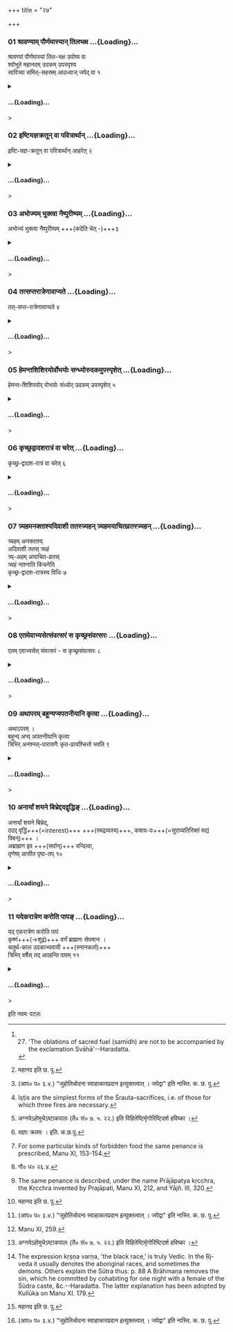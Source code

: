 +++
title = "२७"

+++

<div class="js_include" includetitle="false" newlevelforh1="3" unfilled url="/vedAH_yajuH/taittirIyam/sUtram/ApastambaH/dharma-sUtram/vishvAsa-prastutiH/1/09/27/01_shrAvaNyAm_paurNamAsyAn_tilabhaxa.md">

### 01 श्रावण्याम् पौर्णमास्यान् तिलभक्ष …{Loading}…

श्रावण्यां पौर्णमास्यां तिल-भक्ष उपोष्य वा  
श्वोभूते महानदम् उदकम् उपस्पृश्य  
सावित्र्या समित्-सहस्रम् आदध्याज् जपेद् वा १

</div>

<div class="js_include collapsed" newlevelforh1="4" title="सर्वाष् टीकाः" unfilled url="/vedAH_yajuH/taittirIyam/sUtram/ApastambaH/dharma-sUtram/sarvASh_TIkAH/1/09/27/01_shrAvaNyAm_paurNamAsyAn_tilabhaxa.md">

<details><summary><h4> …{Loading}…</h4>></summary>
<details><summary>Bühler</summary>

1. After having eaten sesamum or having fasted on the full moon day of the month Srāvaṇa July-August), he may on the following day bathe in the water of a great river and offer (a burnt-oblation of) one thousand pieces of sacred fuel, whilst. reciting the Gāyatrī, or he may mutter (the Gāyatrī) as many times. [^1] 

[^1]:  27. 'The oblations of sacred fuel (samidh) are not to be accompanied by the exclamation Svāhā'--Haradatta.
</details>

<details><summary>हरदत्त-टीका</summary>

##### सूत्रम्
श्रावण्यां वा पौर्णमास्यां तिलभक्ष उपोष्य वा श्वो भूते [^१]माहानदमुदकमुपस्पृश्य सावित्र्या समित्सहस्रमादध्याज्जपेद्वा ॥१॥  
##### टिप्पनी
गिरिप्रभवा समुद्रगामिनी नदी महानदी तत्र भवं माहानदम् । समित्सहस्रं याज्ञिकस्य वृक्षस्य । 'आदध्यादि'ति वचनान्न होमधर्मः स्वाहाकारः[^२] 'जुहोतिचोदना स्वाहाकारप्रदान,' इत्युक्तत्वात् । जपेद् वा ॥१॥  

[^१]: महानद इति छ. पु.  

[^२]:

    (आप० प० ३.४.) "जुहोतिचोदना स्वाहाकारप्रदान इत्युक्तत्वात् । जपेद्वा" इति नास्ति. क. छ. पु.
</details>
</details>

</div>

<div class="js_include" includetitle="false" newlevelforh1="3" unfilled url="/vedAH_yajuH/taittirIyam/sUtram/ApastambaH/dharma-sUtram/vishvAsa-prastutiH/1/09/27/02_iShTiyajnakratUn_vA_pavitrArthAn.md">

### 02 इष्टियज्ञक्रतून् वा पवित्रार्थान् …{Loading}…

इष्टि-यज्ञ-क्रतून् वा पवित्रार्थान् आहरेत् २

</div>

<div class="js_include collapsed" newlevelforh1="4" title="सर्वाष् टीकाः" unfilled url="/vedAH_yajuH/taittirIyam/sUtram/ApastambaH/dharma-sUtram/sarvASh_TIkAH/1/09/27/02_iShTiyajnakratUn_vA_pavitrArthAn.md">

<details><summary><h4> …{Loading}…</h4>></summary>
<details><summary>Bühler</summary>

2. Or he may perform Iṣṭis and Soma-sacrifices for the sake of purifying himself (from his sins), [^2] 

[^2]:  Iṣṭis are the simplest forms of the Śrauta-sacrifices, i.e. of those for which three fires are necessary.
</details>

<details><summary>हरदत्त-टीका</summary>

##### सूत्रम्
इष्टियज्ञक्रतून्वा पवित्रार्थानाहरेत् ॥ २ ॥  
##### टिप्पनी
पवित्रार्थाः शुद्ध्यर्थाः [^३]मृगाराद्या इष्टयः । [^४]यज्ञक्रतवः सोमयागा अग्निष्टोमादयः । तान्येतानि षट् प्रायश्चित्तानि एनस्सु गुरुषु गुरूणि, लघुषु लघूनि ॥ २॥  

[^३]:

    अग्नयेऽहोमुचेऽष्टाकपालः (तै० सं० ७. ५. २२.) इति विहितेष्टिर्मृगोरिष्टिदर्श हविष्का ।  

[^४]:

    यज्ञाः क्रतवः । इति. क.छ.पु.
</details>
</details>

</div>

<div class="js_include" includetitle="false" newlevelforh1="3" unfilled url="/vedAH_yajuH/taittirIyam/sUtram/ApastambaH/dharma-sUtram/vishvAsa-prastutiH/1/09/27/03_abhojyam_bhuktvA_naiShpurIShyam.md">

### 03 अभोज्यम् भुक्त्वा नैष्पुरीष्यम् …{Loading}…

अभोज्यं भुक्त्वा नैष्पुरीष्यम् +++(कदेति चेत् -)+++३

</div>

<div class="js_include collapsed" newlevelforh1="4" title="सर्वाष् टीकाः" unfilled url="/vedAH_yajuH/taittirIyam/sUtram/ApastambaH/dharma-sUtram/sarvASh_TIkAH/1/09/27/03_abhojyam_bhuktvA_naiShpurIShyam.md">

<details><summary><h4> …{Loading}…</h4>></summary>
<details><summary>Bühler</summary>

3. After having eaten forbidden food, he must fast, until his entrails are empty. [^3] 

[^3]:  For some particular kinds of forbidden food the same penance is prescribed, Manu XI, 153-154.
</details>

<details><summary>हरदत्त-टीका</summary>

##### सूत्रम्
अभोज्यं भुक्त्वा नैष्पुरीष्यम् ॥३॥  
##### टिप्पनी
अभोज्यस्य मार्जारादिमांसस्य भक्षणे निष्पुरीषभावः कर्तव्यः । यावदुदरं निष्पुरीषं भवति तावदुपवस्तव्यम् ॥ ३॥
</details>
</details>

</div>

<div class="js_include" includetitle="false" newlevelforh1="3" unfilled url="/vedAH_yajuH/taittirIyam/sUtram/ApastambaH/dharma-sUtram/vishvAsa-prastutiH/1/09/27/04_tatsaptarAtreNAvApyate.md">

### 04 तत्सप्तरात्रेणावाप्यते …{Loading}…

तत्-सप्त-रात्रेणावाप्यते ४

</div>

<div class="js_include collapsed" newlevelforh1="4" title="सर्वाष् टीकाः" unfilled url="/vedAH_yajuH/taittirIyam/sUtram/ApastambaH/dharma-sUtram/sarvASh_TIkAH/1/09/27/04_tatsaptarAtreNAvApyate.md">

<details><summary><h4> …{Loading}…</h4>></summary>
<details><summary>Bühler</summary>

4. That is (generally) attained after seven days.
</details>

<details><summary>हरदत्त-टीका</summary>

##### सूत्रम्
तत्सप्तरात्रेणाऽवाप्यते ॥ ४ ॥   
###### प्रस्तावः
तत्कियता कालेनाऽवाप्यते ? तदाह—
##### टिप्पनी
तत् नैष्पुरीष्यम् । सप्तरात्रेणाऽवाप्यते सप्तरात्रमुपवस्तव्यमित्यर्थः । सप्तरात्रमुपवसदित्येव सिद्धे नैष्पुरीष्यवचनाद्येषां त्रिरात्रेणैव तदवाप्यते तेषां तावतैव शुद्धिः। तथा च गौतमः-[^५] 'अभोज्यभोजने
निष्पुरीषभावः त्रिरात्रावरमभोजनं सप्तरात्रं वे'ति ॥ ४ ॥  

[^५]:  गौ० ध० २६.४.
</details>
</details>

</div>

<div class="js_include" includetitle="false" newlevelforh1="3" unfilled url="/vedAH_yajuH/taittirIyam/sUtram/ApastambaH/dharma-sUtram/vishvAsa-prastutiH/1/09/27/05_hemantashishirayorvobhayoH_sandhyorudakamupaspRshet.md">

### 05 हेमन्तशिशिरयोर्वोभयोः सन्ध्योरुदकमुपस्पृशेत् …{Loading}…

हेमन्त-शिशिरयोर् वोभयोः संध्योर् उदकम् उपस्पृशेत् ५

</div>

<div class="js_include collapsed" newlevelforh1="4" title="सर्वाष् टीकाः" unfilled url="/vedAH_yajuH/taittirIyam/sUtram/ApastambaH/dharma-sUtram/sarvASh_TIkAH/1/09/27/05_hemantashishirayorvobhayoH_sandhyorudakamupaspRshet.md">

<details><summary><h4> …{Loading}…</h4>></summary>
<details><summary>Bühler</summary>

5. Or he may during winter and during the dewy season (November-March) bathe in cold water both morning and evening.
</details>

<details><summary>हरदत्त-टीका</summary>

##### सूत्रम्
हेमन्तशिशिरयोर्वोभयोस्सन्ध्योर्वोदकमुपस्पृशेत् ॥ ५ ॥  
##### टिप्पनी
उभयोः सन्ध्ययोः सायं प्रातश्च । उदकमुपस्पृशेत् भूमिगतास्वप्सु स्नायात् । उद्धृताभिर्वा शीताभिः ॥ ५ ॥
</details>
</details>

</div>

<div class="js_include" includetitle="false" newlevelforh1="3" unfilled url="/vedAH_yajuH/taittirIyam/sUtram/ApastambaH/dharma-sUtram/vishvAsa-prastutiH/1/09/27/06_kRchChradvAdasharAtraM_vA_charet.md">

### 06 कृच्छ्रद्वादशरात्रं वा चरेत् …{Loading}…

कृच्छ्र-द्वादश-रात्रं वा चरेत् ६

</div>

<div class="js_include collapsed" newlevelforh1="4" title="सर्वाष् टीकाः" unfilled url="/vedAH_yajuH/taittirIyam/sUtram/ApastambaH/dharma-sUtram/sarvASh_TIkAH/1/09/27/06_kRchChradvAdasharAtraM_vA_charet.md">

<details><summary><h4> …{Loading}…</h4>></summary>
<details><summary>Bühler</summary>

6. Or he may perform a Kṛcchra penance, which lasts twelve days.
</details>

<details><summary>हरदत्त-टीका</summary>

##### सूत्रम्
कृच्छ्वादशरात्रं वा चरेत् ॥ ६ ॥  
##### टिप्पनी
द्वादशरात्रसाध्यो व्रतविशेषः कृच्छ्रद्वादशरात्रः ॥ ६ ॥
</details>
</details>

</div>

<div class="js_include" includetitle="false" newlevelforh1="3" unfilled url="/vedAH_yajuH/taittirIyam/sUtram/ApastambaH/dharma-sUtram/vishvAsa-prastutiH/1/09/27/07_tryahamanaktAshyadivAshI_tatastryahan_tryahamayAchitavratastryahan.md">

### 07 त्र्यहमनक्ताश्यदिवाशी ततस्त्र्यहन् त्र्यहमयाचितव्रतस्त्र्यहन् …{Loading}…

त्र्यहम् अनक्ताश्य्  
अदिवाशी ततस् त्र्यहं  
त्र्य्-अहम् अयाचित-व्रतस्  
त्र्यहं नाश्नाति किंचनेति  
कृच्छ्र-द्वादश-रात्रस्य विधिः ७

</div>

<div class="js_include collapsed" newlevelforh1="4" title="सर्वाष् टीकाः" unfilled url="/vedAH_yajuH/taittirIyam/sUtram/ApastambaH/dharma-sUtram/sarvASh_TIkAH/1/09/27/07_tryahamanaktAshyadivAshI_tatastryahan_tryahamayAchitavratastryahan.md">

<details><summary><h4> …{Loading}…</h4>></summary>
<details><summary>Bühler</summary>

7. The rule for the Kṛcchra penance of twelve days (is the following): For three days he must not eat in the evening, and then for three days not in the morning; for three days he must live on food which has been given unasked, and three days he must not eat anything. [^4] 

[^4]:  The same penance is described, under the name Prājāpatya kṛcchra, the Kṛcchra invented by Prajāpati, Manu XI, 212, and Yājñ. III, 320.
</details>

<details><summary>हरदत्त-टीका</summary>

##### सूत्रम्
त्र्यहमनक्ताश्यदिवाशी ततस्त्र्यहम्, त्र्यहमयाचितव्रतस्त्र्यहं नाश्नाति किञ्चनेति कृच्छ्रद्वादशरात्रस्य विधिः ॥ ७ ॥  
###### प्रस्तावः
तस्य विधिमाह[^१]—  
##### टिप्पनी
आदितस्त्रिष्वहस्सु नक्तं नाश्नीयात् । दिवैव भुञ्जीत । ततस्त्र्यहमदिवाशी रात्रावेव भुञ्जीत । न दिवा । ततस्त्र्यहमयाचितमेव भुञ्जीत। याच्ञाप्रतिषधोऽयम । तेन स्वद्रव्यस्याप्रतिषेधः । तथा च गौतमः [^२] 'अथाऽपरं त्र्यहं न कंचन याचे'दिति । ततत्र्यहं नाश्नाति किञ्चन फलादिकमपीति । एवं कृच्छ्रद्वादशरात्रस्य विधिः । तत्र स्मृत्यन्तरवशाद्धविष्यमन्नं, ब्रह्मचर्यं, स्त्रीशूद्रादिभिरसम्भाषणं च द्रष्टव्यम् ॥ ७ ॥  

[^१]: मनौ. ११. २११ श्लोको द्रष्टव्यः ।  

[^२]: गौ० ध० २६. ४.
</details>
</details>

</div>

<div class="js_include" includetitle="false" newlevelforh1="3" unfilled url="/vedAH_yajuH/taittirIyam/sUtram/ApastambaH/dharma-sUtram/vishvAsa-prastutiH/1/09/27/08_etamevAbhyasetsaMvatsaraM_sa_kRchChrasaMvatsaraH.md">

### 08 एतमेवाभ्यसेत्संवत्सरं स कृच्छ्रसंवत्सरः …{Loading}…

एतम् एवाभ्यसेत् संवत्सरं - स कृच्छ्रसंवत्सरः ८

</div>

<div class="js_include collapsed" newlevelforh1="4" title="सर्वाष् टीकाः" unfilled url="/vedAH_yajuH/taittirIyam/sUtram/ApastambaH/dharma-sUtram/sarvASh_TIkAH/1/09/27/08_etamevAbhyasetsaMvatsaraM_sa_kRchChrasaMvatsaraH.md">

<details><summary><h4> …{Loading}…</h4>></summary>
<details><summary>Bühler</summary>

8. If he repeats this for a year, that is called a Kṛcchra penance, which lasts for a year.
</details>

<details><summary>हरदत्त-टीका</summary>

##### सूत्रम्
एतमेवाऽभ्यस्येत्संवत्सरं स कृच्छ्रसंवत्सरः ॥८॥
##### टिप्पनी
एतमेव विधिं संवत्सरं निरन्तरमभ्यस्येत् । स एष कृच्छ्रसंवत्सरो वेदितव्यः । यः पूर्वोक्तः 'कच्छ्रसंवत्सरं वा चरे'( २५.९ )दिति ॥८॥
</details>
</details>

</div>

<div class="js_include" includetitle="false" newlevelforh1="3" unfilled url="/vedAH_yajuH/taittirIyam/sUtram/ApastambaH/dharma-sUtram/vishvAsa-prastutiH/1/09/27/09_athAparam_bahUnyapyapatanIyAni_kRtvA.md">

### 09 अथापरम् बहून्यप्यपतनीयानि कृत्वा …{Loading}…

अथाऽपरम् ।  
बहून्य् अप्य् अपतनीयानि कृत्वा  
त्रिभिर् अनश्नत्-पारायणैः कृत-प्रायश्चित्तो भवति ९

</div>

<div class="js_include collapsed" newlevelforh1="4" title="सर्वाष् टीकाः" unfilled url="/vedAH_yajuH/taittirIyam/sUtram/ApastambaH/dharma-sUtram/sarvASh_TIkAH/1/09/27/09_athAparam_bahUnyapyapatanIyAni_kRtvA.md">

<details><summary><h4> …{Loading}…</h4>></summary>
<details><summary>Bühler</summary>

9. Now follows another penance. He who has committed even a great many sins which do not cause him to fall, becomes free from guilt, if, fasting, he recites the entire Śākhā of his Veda three times consecutively. [^5] 

[^5]:  Manu XI, 259.
</details>

<details><summary>हरदत्त-टीका</summary>

###### सूत्रम्
अथाऽपरं बहून्यप्यपतनीयानि कृत्वा त्रिभिरनश्नन् पारायणैः कृतप्रायश्चित्तो भवति ॥ ९ ॥  
##### टिप्पनी
अथाऽपरं प्रायश्चित्तमुच्यते । अनश्नतैव निरन्तरं त्रीणि पारायणानि कर्तव्यानि । आदित आरभ्याऽऽसमाप्तेर्वेदस्याऽध्ययनं पारायणम् । बहून्यपि ।
अपिशब्दात्किं पुनरेकं द्वे वा ॥९॥
</details>
</details>

</div>

<div class="js_include" includetitle="false" newlevelforh1="3" unfilled url="/vedAH_yajuH/taittirIyam/sUtram/ApastambaH/dharma-sUtram/vishvAsa-prastutiH/1/09/27/10_anAryAM_shayane_bibhreddadadvRddhi~N.md">

### 10 अनार्यां शयने बिभ्रेद्ददद्वृद्धिङ् …{Loading}…

अनार्यां शयने बिभ्रेद्,  
ददद् वृद्धिं+++(=interest)+++ +++(स्वद्रव्यस्य)+++, कषाय-पः+++(=सुराव्यतिरिक्तं मद्यं पिबन्)+++ ।  
अब्राह्मण इव +++(सर्वान्)+++ वन्दित्वा,  
तृणेष्व् आसीत पृष्ठ-तप् १०

</div>

<div class="js_include collapsed" newlevelforh1="4" title="सर्वाष् टीकाः" unfilled url="/vedAH_yajuH/taittirIyam/sUtram/ApastambaH/dharma-sUtram/sarvASh_TIkAH/1/09/27/10_anAryAM_shayane_bibhreddadadvRddhi~N.md">

<details><summary><h4> …{Loading}…</h4>></summary>
<details><summary>Bühler</summary>

10. He who cohabits with a non-Aryan woman, he who lends money at interest, he who drinks (other) spirituous liquors (than Surā), he who praises everybody in a manner unworthy of a Brāhmaṇa, shall sit on grass, allowing his back to be scorched (by the sun).
</details>

<details><summary>हरदत्त-टीका</summary>

###### सूत्रम्
अनार्यां शयने विभ्रद्ददद्वृद्धिं कषायपः ।  
अब्राह्मण इव वन्दित्वा तृणेष्वासीत पृष्ठतप् ॥१०॥  
##### टिप्पनी
अनार्यां शूद्रा तां शयने बिभ्रत् उपगच्छन् ।  
ददद् वृद्धिं वृद्ध्यर्थं द्रव्यं ददत् । वृद्ध्याजीव इत्यर्थः ।  
सुराव्यतिरिक्तं मद्यं कषायः । [^३] तस्य पाता कषायपः ।  
यश्चाऽब्राह्मण इव सर्वान् वन्दी भूत्वा स्तौति स सर्वोऽपि तृणेषूदयादारभ्याऽऽसीत् । यावदस्याऽऽदित्यः पृष्ठं पश्चाद्भागं तपति । आदित्ये तपति तदानुगुण्याचरणात् स्वयमेव पृष्ठतवित्युच्यते । अभ्यासे अभ्यासो यावता शुद्धिं मन्यते ॥ १०॥  

[^३]:

    'तत् पिबतीति कषायपः' इति ग, पु.
</details>
</details>

</div>

<div class="js_include" includetitle="false" newlevelforh1="3" unfilled url="/vedAH_yajuH/taittirIyam/sUtram/ApastambaH/dharma-sUtram/vishvAsa-prastutiH/1/09/27/11_yadekarAtreNa_karoti_pApa~N.md">

### 11 यदेकरात्रेण करोति पापङ् …{Loading}…

यद् एकरात्रेण करोति पापं  
कृष्णं+++(→शूद्रं)+++ वर्णं ब्राह्मणः सेवमानः ।  
चतुर्थ-काल उदकाभ्यवायी +++(स्नानकर्ता)+++  
त्रिभिर् वर्षैस् तद् अपहन्ति पापम् ११

</div>

<div class="js_include collapsed" newlevelforh1="4" title="सर्वाष् टीकाः" unfilled url="/vedAH_yajuH/taittirIyam/sUtram/ApastambaH/dharma-sUtram/sarvASh_TIkAH/1/09/27/11_yadekarAtreNa_karoti_pApa~N.md">

<details><summary><h4> …{Loading}…</h4>></summary>
<details><summary>Bühler</summary>

11. A Brāhmaṇa removes the sin which he committed by serving one day and night (a man of) the black race, if he bathes for three years, eating at every fourth meal-time. [^6] 

[^6]:  The expression kṛṣṇa varṇa, 'the black race,' is truly Vedic. In the Ṛj-veda it usually denotes the aboriginal races, and sometimes the demons. Others explain the Sūtra thus: p. 88 A Brāhmaṇa removes the sin, which he committed by cohabiting for one night with a female of the Śūdra caste, &c.--Haradatta. The latter explanation has been adopted by Kullūka on Manu XI. 179.
</details>

<details><summary>हरदत्त-टीका</summary>

###### सूत्रम्
यदेकरात्रेण करोति पापं कृष्णं वर्णं ब्राह्मणस्सेधमानः चतुर्थकाल [^१]उदकाभ्यवायी त्रिभिर्वर्षैस्तदपहन्ति पापम् ॥ ११॥  
##### टिप्पनी
कृष्णो वर्णः शूद्रः। तमाज्ञाकरो भूत्वा वृत्त्यर्थं सेवमानः । शिष्टं स्पष्टं गतं च । अपर आह- शूद्रां मैथुने सेवमान इति । अस्मिन्पक्षे ऋतावुपगमने अपत्योत्पत्ताविदं द्रष्टव्यम् । मनुः—  
[^२]वृषलीफेनपीतस्य निश्वासोपहतस्य च ।   
तस्यां चैव प्रसूतस्य निष्कृतिर्न विधीयते ॥ इति ॥११॥  

[^१]: उदकाभ्युपायी इति. छ. पु.  

[^२]: म० स्मृ० ३. १९.  

इत्यापस्तम्बधर्मसूत्रवृत्तौ प्रथमप्रश्ने सप्तविंशी कण्डिका ॥२७॥

इति चाऽऽपस्तम्बधर्मसूत्रवृत्तौ हरदत्तमिश्रविरचितायामुज्वलायां प्रथमप्रश्ने नवमः पटलः ॥ ९ ॥
</details>
</details>

</div>

  

इति नवमः पटलः